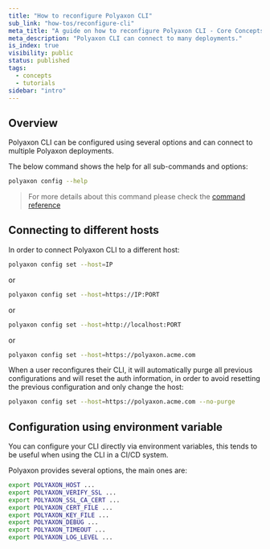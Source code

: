 ```yaml
---
title: "How to reconfigure Polyaxon CLI"
sub_link: "how-tos/reconfigure-cli"
meta_title: "A guide on how to reconfigure Polyaxon CLI - Core Concepts"
meta_description: "Polyaxon CLI can connect to many deployments."
is_index: true
visibility: public
status: published
tags:
  - concepts
  - tutorials
sidebar: "intro"
---
```


## Overview

Polyaxon CLI can be configured using several options and can connect to multiple Polyaxon deployments.

The below command shows the help for all sub-commands and options:

```bash
polyaxon config --help
```

> For more details about this command please check the [command reference](/docs/core/cli/config/)

## Connecting to different hosts

In order to connect Polyaxon CLI to a different host: 

```bash
polyaxon config set --host=IP
```

or 

```bash
polyaxon config set --host=https://IP:PORT
```

or 

```bash
polyaxon config set --host=http://localhost:PORT
```


or 

```bash
polyaxon config set --host=https://polyaxon.acme.com
```

When a user reconfigures their CLI, it will automatically purge all previous configurations and will reset the auth information, in order to avoid resetting the previous configuration and only change the host:

```bash
polyaxon config set --host=https://polyaxon.acme.com --no-purge
```

## Configuration using environment variable

You can configure your CLI directly via environment variables, this tends to be useful when using the CLI in a CI/CD system.

Polyaxon provides several options, the main ones are:

```bash
export POLYAXON_HOST ...
export POLYAXON_VERIFY_SSL ...
export POLYAXON_SSL_CA_CERT ...
export POLYAXON_CERT_FILE ...
export POLYAXON_KEY_FILE ...
export POLYAXON_DEBUG ...
export POLYAXON_TIMEOUT ...
export POLYAXON_LOG_LEVEL ...
```

